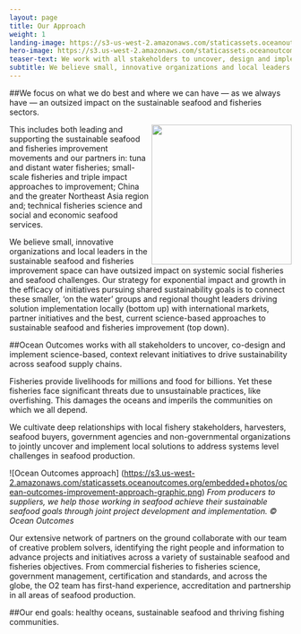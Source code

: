 ```yaml
---
layout: page
title: Our Approach
weight: 1
landing-image: https://s3-us-west-2.amazonaws.com/staticassets.oceanoutcomes.org/rollover+images/triple-bottom-line-hover.jpg
hero-image: https://s3.us-west-2.amazonaws.com/staticassets.oceanoutcomes.org/hero+photos/our-approach-hero-1.png
teaser-text: We work with all stakeholders to uncover, design and implement science-based, context relevant initiatives to drive sustainability across seafood supply chains. This approach produces environmental, social and economic outcomes for both people and the planet.
subtitle: We believe small, innovative organizations and local leaders in the sustainable seafood and fisheries improvement space can have outsized impact on systemic social fisheries and seafood challenges.
---
```

##We focus on what we do best and where we can have — as we always have — an outsized impact on the sustainable seafood and fisheries sectors.

<img align="right" src="https://s3.us-west-2.amazonaws.com/staticassets.oceanoutcomes.org/embedded+photos/Ocean+Outcomes+organization+and+work+stream+graphic.png" width="250" height="250">

This includes both leading and supporting the sustainable seafood and fisheries improvement movements and our partners in: tuna and distant water fisheries; small-scale fisheries and triple impact approaches to improvement; China and the greater Northeast Asia region and; technical fisheries science and social and economic seafood services.

We believe small, innovative organizations and local leaders in the sustainable seafood and fisheries improvement space can have outsized impact on systemic social fisheries and seafood challenges. Our strategy for exponential impact and growth in the efficacy of initiatives pursuing shared sustainability goals is to connect these smaller, ‘on the water’ groups and regional thought leaders driving solution implementation locally (bottom up) with international markets, partner initiatives and the best, current science-based approaches to sustainable seafood and fisheries improvement (top down).

##Ocean Outcomes works with all stakeholders to uncover, co-design and implement science-based, context relevant initiatives to drive sustainability across seafood supply chains.

Fisheries provide livelihoods for millions and food for billions. Yet these fisheries face significant threats due to unsustainable practices, like overfishing. This damages the oceans and imperils the communities on which we all depend.

We cultivate deep relationships with local fishery stakeholders, harvesters, seafood buyers, government agencies and non-governmental organizations to jointly uncover and implement local solutions to address systems level challenges in seafood production.

![Ocean Outcomes approach] (https://s3.us-west-2.amazonaws.com/staticassets.oceanoutcomes.org/embedded+photos/ocean-outcomes-improvement-approach-graphic.png) *From producers to suppliers, we help those working in seafood achieve their sustainable seafood goals through joint project development and implementation. © Ocean Outcomes*

Our extensive network of partners on the ground collaborate with our team of creative problem solvers, identifying the right people and information to advance projects and initiatives across a variety of sustainable seafood and fisheries objectives. From commercial fisheries to fisheries science, government management, certification and standards, and across the globe, the O2 team has first-hand experience, accreditation and partnership in all areas of seafood production. 

##Our end goals: healthy oceans, sustainable seafood and thriving fishing communities.
